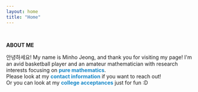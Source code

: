 ```yaml
---
layout: home
title: "Home"
---
```


<p><br></p>
<p style="line-height:1.2"><strong>ABOUT ME</strong></p>
안녕하세요! My name is Minho Jeong, and thank you for visiting my page! I'm an avid basketball player and an amateur mathematician with research interests focusing on <strong><a href="https://imgs.xkcd.com/comics/purity.png" style="text-decoration-line: none"><font color="#1487C8">pure mathematics</font></a></strong>.
<br>
Please look at my <strong><a href="https://mino-jeong.github.io/contact" style="text-decoration-line: none"><font color="#1487C8">contact information</font></a></strong> if you want to reach out! 
<br>
Or you can look at my <strong><a href="https://mino-jeong.github.io/acceptances" style="text-decoration-line: none"><font color="#1487C8">college acceptances</font></a></strong> just for fun :D
